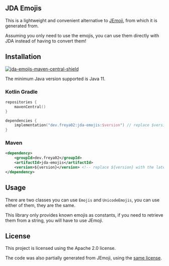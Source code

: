 [jda-emojis-maven-central-shield]: https://img.shields.io/maven-central/v/dev.freya02/jda-emojis
[jda-emojis-maven-central-link]: https://mvnrepository.com/artifact/dev.freya02/jda-emojis/latest

## JDA Emojis
This is a lightweight and convenient alternative to [JEmoji](https://github.com/felldo/JEmoji), from which it is generated from.

Assuming you only need to use the emojis, you can use them directly with JDA instead of having to convert them!

## Installation
[![jda-emojis-maven-central-shield]][jda-emojis-maven-central-link]

The minimum Java version supported is Java 11.

### Kotlin Gradle
```kt
repositories {
    mavenCentral()
}

dependencies {
    implementation("dev.freya02:jda-emojis:$version") // replace $version with the latest version
}
```

### Maven
```xml
<dependency>
    <groupId>dev.freya02</groupId>
    <artifactId>jda-emojis</artifactId>
    <version>${version}</version> <!-- replace ${version} with the latest version -->
</dependency>
```

## Usage
There are two classes you can use `Emojis` and `UnicodeEmojis`, you can use either of them, they are the same.

This library only provides known emojis as constants, if you need to retrieve them from a string, you will have to use JEmoji.

## License
This project is licensed using the Apache 2.0 license.

The code was also partially generated from JEmoji, using the [same license](https://github.com/felldo/JEmoji/blob/master/LICENSE).
